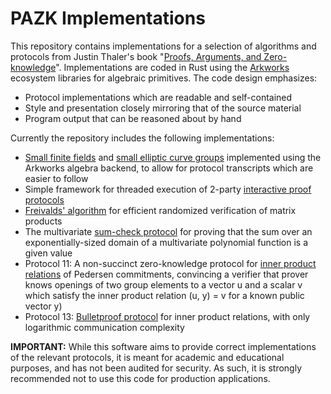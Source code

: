 # PAZK Implementations

This repository contains implementations for a selection of algorithms and protocols from Justin Thaler's book "[Proofs, Arguments, and Zero-knowledge](https://people.cs.georgetown.edu/jthaler/ProofsArgsAndZK.html)".  Implementations are coded in Rust using the [Arkworks](https://github.com/arkworks-rs) ecosystem libraries for algebraic primitives.  The code design emphasizes:

* Protocol implementations which are readable and self-contained
* Style and presentation closely mirroring that of the source material
* Program output that can be reasoned about by hand

Currently the repository includes the following implementations:

* [Small finite fields](https://github.com/bgillesp/pazk/blob/main/src/small_fields.rs) and [small elliptic curve groups](https://github.com/bgillesp/pazk/blob/main/src/small_curves.rs) implemented using the Arkworks algebra backend, to allow for protocol transcripts which are easier to follow
* Simple framework for threaded execution of 2-party [interactive proof protocols](https://github.com/bgillesp/pazk/blob/main/src/ip.rs)
* [Freivalds' algorithm](https://github.com/bgillesp/pazk/blob/main/src/bin/freivald.rs) for efficient randomized verification of matrix products
* The multivariate [sum-check protocol](https://github.com/bgillesp/pazk/blob/main/src/bin/sum_check.rs) for proving that the sum over an exponentially-sized domain of a multivariate polynomial function is a given value
* Protocol 11: A non-succinct zero-knowledge protocol for [inner product relations](https://github.com/bgillesp/pazk/blob/main/src/bin/pedersen_poly_commitment.rs) of Pedersen commitments, convincing a verifier that prover knows openings of two group elements to a vector u and a scalar v which satisfy the inner product relation (u, y) = v for a known public vector y)
* Protocol 13: [Bulletproof protocol](https://github.com/bgillesp/pazk/blob/main/src/bin/bulletproof.rs) for inner product relations, with only logarithmic communication complexity

**IMPORTANT:**  While this software aims to provide correct implementations of the relevant protocols, it is meant for academic and educational purposes, and has not been audited for security.  As such, it is strongly recommended not to use this code for production applications.

